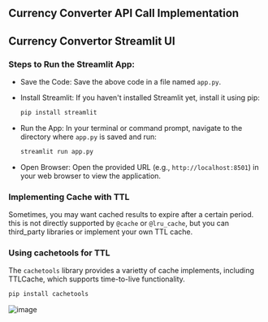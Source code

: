 ## Currency Converter API Call Implementation
## Currency Convertor Streamlit UI

### Steps to Run the Streamlit App:
- Save the Code: Save the above code in a file named `app.py`.
- Install Streamlit: If you haven't installed Streamlit yet, install it using pip:

  ```bash
  pip install streamlit
  ```
- Run the App: In your terminal or command prompt, navigate to the directory where `app.py` is saved and run:

  ```bash
  streamlit run app.py
  ```
- Open Browser: Open the provided URL (e.g., `http://localhost:8501`) in your web browser to view the application.

### Implementing Cache with TTL
Sometimes, you may want cached results to expire after a certain period. this is not directly supported by `@cache` or `@lru_cache`, but you can third_party libraries or implement your own TTL cache.

### Using cachetools for TTL
The `cachetools` library provides a varietty of cache implements, including TTLCache, which supports time-to-live functionality.
```bash
pip install cachetools
```
![image](https://github.com/user-attachments/assets/01565dd0-d87b-468e-bbc6-6fb77a3275da)

